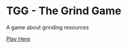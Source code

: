 # TGG - The Grind Game

A game about grinding resources

[Play Here](https://fourglobe302500.github.io/TheGrindGame/)
